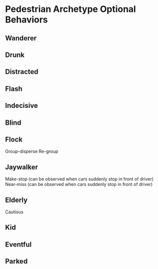 # Pedestrian Archetype Optional Behaviors

## Wanderer


## Drunk


## Distracted


## Flash


## Indecisive


## Blind


## Flock
Group-disperse
Re-group

## Jaywalker
Make-stop (can be observed when cars suddenly stop in front of driver)
Near-miss (can be observed when cars suddenly stop in front of driver)

## Elderly
Cautious 

## Kid

## Eventful

## Parked
